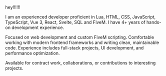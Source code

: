 hey!!!!!!

I am an experienced developer proficient in Lua, HTML, CSS, JavaScript, TypeScript, Vue 3, React, Svelte, SQL and FiveM. I have 4+ years of hands-on development experience.

Focused on web development and custom FiveM scripting. Comfortable working with modern frontend frameworks and writing clean, maintainable code. Experience includes full-stack projects, UI development, and performance optimization.

Available for contract work, collaborations, or contributions to interesting projects.
